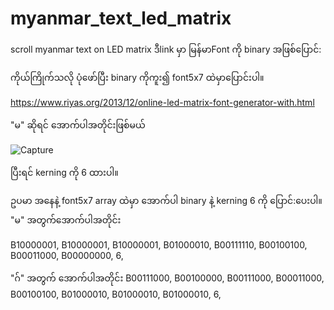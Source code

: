 # myanmar_text_led_matrix
scroll myanmar text on LED matrix
ဒီlink မှာ မြန်မာFont ကို binary အဖြစ်ပြောင်:

ကိုယ်ကြိုက်သလို ပုံဖော်ပြီး binary ကိုကူး၍ font5x7 ထဲမှာပြောင်းပါ။

https://www.riyas.org/2013/12/online-led-matrix-font-generator-with.html

"မ" ဆိုရင် အောက်ပါအတိုင်းဖြစ်မယ်

![Capture](https://user-images.githubusercontent.com/20748792/117156490-53865180-adf0-11eb-9dd9-0e7327457c4d.PNG)

ပြီးရင် kerning ကို 6 ထားပါ။

ဥပမာ အနေနဲ့
font5x7 array ထဲမှာ အောက်ပါ binary နဲ့ kerning 6 ကို ပြောင်:ပေးပါ။
"မ" အတွက်အောက်ပါအတိုင်း

B10000001,
B10000001,
B10000001,
B01000010,
B00111110,
B00100100,
B00011000,
B00000000,
6,

"ဂ်" အတွက် အောက်ပါအတိုင်း
B00111000,
B00100000,
B00111000,
B00011000,
B00100100,
B01000010,
B01000010,
B01000010,
6,
